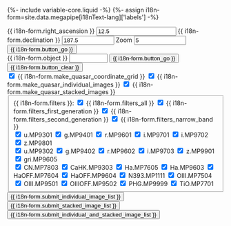 {%- include variable-core.liquid -%}
{%- assign i18n-form=site.data.megapipe[i18nText-lang]['labels'] -%}

<!-- centre by coordinate -->
<form name="cent" class="form-inline">
  <div class="form-group">
    <label for="cra">{{ i18n-form.right_ascension }}</label>
    <input id="cra" name="cra" type="text" value="12.5"/>
    <label for="cdec">{{ i18n-form.declination }}</label>
    <input id="cdec" name="cdec"  type="text" size="12" value="187.5"/>
    <label for="czoom">Zoom</label>
    <input id="czoom" name="czoom"  type="text" size="12" value="5"/>
    <input type="button" class="btn btn-default" id="docent" name="docent" value="{{ i18n-form.button_go }}" />
  </div>


  <!-- go to object  -->
  <div class="form-group">
    <label for="object">{{ i18n-form.object }}</label>
    <input id="object" name="object" type="text" size="8" value="" />
    <input type="submit" class="btn btn-default" onclick="return false" id="resolve" name="resolve" value="{{ i18n-form.button_go }}"/>
    <input type="submit" class="btn btn-default" onclick="return false" id="clear"  name="clear" value="{{ i18n-form.button_clear }}"/>
  </div>
  <!-- background   -->

  <div class="form-group">
    <input type="checkbox" name="grid" id="grid" checked="checked" value="makesquasarhappy"/>
    <label for="grid">{{ i18n-form.make_quasar_coordinate_grid }}</label>
    <input type="checkbox" name="single" id="single" checked="checked" value="makesquasarhappy"/>
    <label for="single">{{ i18n-form.make_quasar_individual_images }}</label>    
    <input type="checkbox" name="stacked" id="stacked" checked="checked" value="makesquasarhappy"/>
    <label for="stacked">{{ i18n-form.make_quasar_stacked_images }}</label>
  </div>

  <!-- filters -->
  <div>
    <fieldset>
      <div class="form-group brdr-bttm">
        <span class="filters">{{ i18n-form.filters }}:</span>
        <input type="checkbox" id="filall" name="filall" checked="checked" value="makesquasarhappy"/>
        <label for="filall">{{ i18n-form.filters_all }}</label>
        <input type="checkbox" id="fil1" name="fil1" checked="checked" value="makesquasarhappy"/>
        <label for="fil1">{{ i18n-form.filters_first_generation }}</label>
        <input type="checkbox" id="fil2" name="fil2" checked="checked" value="makesquasarhappy"/>
        <label for="fil2">{{ i18n-form.filters_second_generation }}</label>
        <input type="checkbox" id="filN" name="filN" checked="checked" value="makesquasarhappy"/>
        <label for="filN">{{ i18n-form.filters_narrow_band }}</label>
      </div>
      <div class="form-group">
        <input type="checkbox" id="filu_MP9301" name="fil" value="u.MP9301" checked="checked"/>
        <label for="filu_MP9301">u.MP9301</label>
        <input type="checkbox" id="filg_MP9401" name="fil" value="g.MP9401" checked="checked"/>
        <label for="filg_MP9401">g.MP9401</label>
        <input type="checkbox" id="filr_MP9601" name="fil" value="r.MP9601" checked="checked"/>
        <label for="filr_MP9601">r.MP9601</label>
        <input type="checkbox" id="fili_MP9701" name="fil" value="i.MP9701" checked="checked"/>
        <label for="fili_MP9701">i.MP9701</label>
        <input type="checkbox" id="fili_MP9702" name="fil" value="i.MP9702" checked="checked"/>
        <label for="fili_MP9702">i.MP9702</label>
        <input type="checkbox" id="filz_MP9801" name="fil" value="z.MP9801" checked="checked"/>
        <label for="filz_MP9801">z.MP9801</label>
      </div>
      <div class="form-group">
        <input type="checkbox" id="filu_MP9302" name="fil" value="u.MP9302" checked="checked"/>
        <label for="filu_MP9302">u.MP9302</label>
        <input type="checkbox" id="filg_MP9402" name="fil" value="g.MP9402" checked="checked"/>
        <label for="filg_MP9402">g.MP9402</label>
        <input type="checkbox" id="filr_MP9602" name="fil" value="r.MP9602" checked="checked"/>
        <label for="filr_MP9602">r.MP9602</label>
        <input type="checkbox" id="fili_MP9703" name="fil" value="i.MP9703" checked="checked"/>
        <label for="fili_MP9703">i.MP9703</label>
        <input type="checkbox" id="filz_MP9901" name="fil" value="z.MP9901" checked="checked"/>
        <label for="filz_MP9901">z.MP9901</label>
        <input type="checkbox" id="filgri_MP9605" name="fil" value="gri.MP9605" checked="checked"/>
        <label for="filgri_MP9605">gri.MP9605</label>
      </div>
      <div class="form-group">
        <input type="checkbox" id="filCN_MP7803" name="fil" value="CN.MP7803" checked="checked"/>
        <label for="filCN_MP7803">CN.MP7803</label>
        <input type="checkbox" id="filCaHK_MP9303" name="fil" value="CaHK.MP9303" checked="checked"/>
        <label for="filCaHK_MP9303">CaHK.MP9303</label>
        <input type="checkbox" id="filHa_MP7605" name="fil" value="Ha.MP7605" checked="checked"/>
        <label for="filHa_MP7605">Ha.MP7605</label>
        <input type="checkbox" id="filHa_MP9603" name="fil" value="Ha.MP9603" checked="checked"/>
        <label for="filHa_MP9603">Ha.MP9603</label>
        <input type="checkbox" id="filHaOFF_MP7604" name="fil" value="HaOFF.MP7604" checked="checked"/>
        <label for="filHaOFF_MP7604">HaOFF.MP7604</label>
        <input type="checkbox" id="filHaOFF_MP9604" name="fil" value="HaOFF.MP9604" checked="checked"/>
        <label for="filHaOFF_MP9604">HaOFF.MP9604</label>
        <input type="checkbox" id="filN393_MP1111" name="fil" value="N393.MP1111" checked="checked"/>
        <label for="filN393_MP1111">N393.MP1111</label>
        <input type="checkbox" id="filOIII_MP7504" name="fil" value="OIII.MP7504" checked="checked"/>
        <label for="filOIII_MP7504">OIII.MP7504</label>
        <input type="checkbox" id="filOIII_MP9501" name="fil" value="OIII.MP9501" checked="checked"/>
        <label for="filOIII_MP9501">OIII.MP9501</label>
        <input type="checkbox" id="filOIIIOFF_MP9502" name="fil" value="OIIIOFF.MP9502" checked="checked"/>
        <label for="filOIIIOFF_MP9502">OIIIOFF.MP9502</label>
        <input type="checkbox" id="filPHG_MP9999" name="fil" value="PHG.MP9999" checked="checked"/>
        <label for="filPHG_MP9999">PHG.MP9999</label>
        <input type="checkbox" id="filTiO_MP7701" name="fil" value="TiO.MP7701" checked="checked"/>
        <label for="filTiO_MP7701">TiO.MP7701</label>
      </div>
    </fieldset>
  </div>
  <div>
    <input type="submit" class="btn btn-default" onclick="return false" id="getimages" name="getimages" value="{{ i18n-form.submit_individual_image_list }}"/>
    <input type="submit" class="btn btn-default" onclick="return false" id="getstacks" name="getstacks" value="{{ i18n-form.submit_stacked_image_list }}"/>
    <input type="submit" class="btn btn-default" onclick="return false" id="getboth" name="getboth" value="{{ i18n-form.submit_individual_and_stacked_image_list }}"/>
  </div>
</form>

<div id="diag"></div>

<div id="map-canvas"></div>
